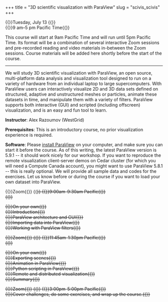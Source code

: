 +++
title = "3D scientific visualization with ParaView"
slug = "scivis_scivis"
+++

{{<cor>}}Tuesday, July 13 {{</cor>}}\
{{<cgr>}}9 am–5 pm Pacific Time{{</cgr>}}

This course will start at 9am Pacific Time and will run until 5pm Pacific Time. Its format will be a combination of
several interactive Zoom sessions and pre-recorded reading and video materials in-between the Zoom sessions. Course
materials will be added here shortly before the start of the course.

<!-- Please download a [ZIP file](https://owncloud.westgrid.ca/index.php/s/yG9xbsYLbLymvdZ/download) with the slides (single -->
<!-- PDF combining all chapters), sample datasets and scripts. -->

---

We will study 3D scientific visualization with ParaView, an open source, multi-platform data analysis and visualization
tool designed to run on a variety of hardware from an individual laptop to large supercomputers. With ParaView users can
interactively visualize 2D and 3D data sets defined on structured, adaptive and unstructured meshes or particles,
animate these datasets in time, and manipulate them with a variety of filters. ParaView supports both interactive (GUI)
and scripted (including offscreen) visualization, and is an easy and fun tool to learn.

**Instructor**: Alex Razoumov (WestGrid)

**Prerequisites**: This is an introductory course, no prior visualization experience is required.

**Software**: Please [install ParaView](https://www.paraview.org/download) on your computer, and make sure you can start
it before the course. As of this writing, the latest ParaView version is 5.9.1 -- it should work nicely for our
workshop. If you want to reproduce the remote visualization client-server demos on Cedar cluster (for which you will
need a Compute Canada account), you might want to use ParaView 5.8.1 -- this is really optional. We will provide all
sample data and codes for the exercises. Let us know before or during the course if you want to load your own dataset
into ParaView.

{{<cor>}}Zoom{{</cor>}} {{<s>}} {{<cgr>}}9:00am-9:30am Pacific{{</cgr>}} \
{{<linktitle url="../vis1" text="Morning opening session">}}

{{<cbr>}}On your own{{</cbr>}} \
{{<nolinktitle>}}Introduction{{</nolinktitle>}} \
{{<nolinktitle>}}ParaView architecture and GUI{{</nolinktitle>}} \
{{<nolinktitle>}}Importing data into ParaView{{</nolinktitle>}} \
{{<nolinktitle>}}Working with ParaView filters{{</nolinktitle>}}

<!-- {{<cbr>}}On your own{{</cbr>}} \ -->
<!-- {{<linktitle url="../vis/vis-01-intro" text="Introduction (28 min)">}} \ -->
<!-- {{<linktitle url="../vis/vis-02-arch" text="ParaView architecture and GUI (11 min)">}} \ -->
<!-- {{<linktitle url="../vis/vis-03-import" text="Importing data into ParaView (29 min)">}} \ -->
<!-- {{<linktitle url="../vis/vis-04-filters" text="Working with ParaView filters (35 min)">}} -->

{{<cor>}}Zoom{{</cor>}} {{<s>}} {{<cgr>}}11:45am-1:30pm Pacific{{</cgr>}} \
{{<linktitle url="../vis2" text="Mid-day session">}}

{{<cbr>}}On your own{{</cbr>}} \
{{<nolinktitle>}}Exporting scenes{{</nolinktitle>}} \
{{<nolinktitle>}}Animation in ParaView{{</nolinktitle>}} \
{{<nolinktitle>}}Python scripting in ParaView{{</nolinktitle>}} \
{{<nolinktitle>}}Remote and distributed visualization{{</nolinktitle>}} \
{{<nolinktitle>}}Summary{{</nolinktitle>}}

<!-- {{<cbr>}}On your own{{</cbr>}} \ -->
<!-- {{<linktitle url="../vis/vis-05-export" text="Exporting scenes (5 min)">}} \ -->
<!-- {{<linktitle url="../vis/vis-06-animation" text="Animation in ParaView (14 min)">}} \ -->
<!-- {{<linktitle url="../vis/vis-07-scripting" text="Python scripting in ParaView (30 min)">}} \ -->
<!-- {{<linktitle url="../vis/vis-08-remote" text="Remote and distributed visualization (37 min)">}} \ -->
<!-- {{<linktitle url="../vis/vis-09-summary" text="Summary (4 min)">}} -->

{{<cor>}}Zoom{{</cor>}} {{<s>}} {{<cgr>}}3:00pm-5:00pm Pacific{{</cgr>}} \
{{<nolinktitle>}}Cover challenges, do some exercises, and wrap up the course.{{</nolinktitle>}}
